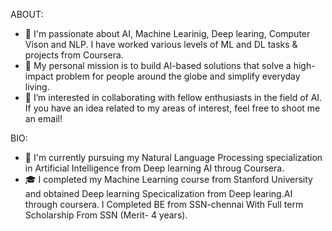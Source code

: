 ABOUT:
- 🔭 I'm passionate about AI, Machine Learinig, Deep learing, Computer Vison and NLP. I have worked various levels of ML and DL tasks & projects from Coursera.
- 💬 My personal mission is to build AI-based solutions that solve a high-impact problem for people around the globe and simplify everyday living.
- 👀 I’m interested in  collaborating with fellow enthusiasts in the field of AI. If you have an idea related to my areas of interest, 
      feel free to shoot me an email!
 
BIO:
 
- 🌱 I'm currently pursuing my Natural Language Processing  specialization in Artificial Intelligence from Deep learning AI throug Coursera.
- 🎓 I  completed my Machine Learning course from Stanford University and obtained Deep learning Specicalization from 
      Deep learing.AI through coursera. I Completed BE from SSN-chennai  With Full term Scholarship From SSN (Merit- 4 years).  





